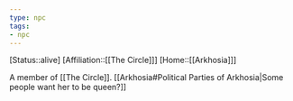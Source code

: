 ```yaml
---
type: npc
tags:
- npc
---
```


[Status::alive]
[Affiliation::[[The Circle]]]
[Home::[[Arkhosia]]]

A member of [[The Circle]].  [[Arkhosia#Political Parties of Arkhosia|Some people want her to be queen?]]